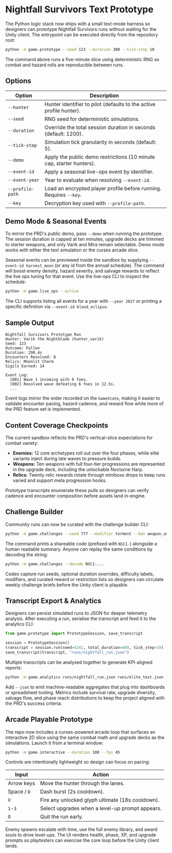 # Nightfall Survivors Text Prototype

The Python logic stack now ships with a small text-mode harness so designers can
prototype Nightfall Survivors runs without waiting for the Unity client. The
entrypoint can be executed directly from the repository root:

```bash
python -m game.prototype --seed 123 --duration 300 --tick-step 10
```

The command above runs a five-minute slice using deterministic RNG so combat and
hazard rolls are reproducible between runs.

## Options

| Option | Description |
| ------ | ----------- |
| `--hunter` | Hunter identifier to pilot (defaults to the active profile hunter). |
| `--seed` | RNG seed for deterministic simulations. |
| `--duration` | Override the total session duration in seconds (default: 1200). |
| `--tick-step` | Simulation tick granularity in seconds (default: 5). |
| `--demo` | Apply the public demo restrictions (10 minute cap, starter hunters). |
| `--event-id` | Apply a seasonal live-ops event by identifier. |
| `--event-year` | Year to evaluate when resolving `--event-id`. |
| `--profile-path` | Load an encrypted player profile before running. Requires `--key`. |
| `--key` | Decryption key used with `--profile-path`. |

## Demo Mode & Seasonal Events

To mirror the PRD's public demo, pass `--demo` when running the prototype. The
session duration is capped at ten minutes, upgrade decks are trimmed to starter
weapons, and only Varik and Mira remain selectable. Demo mode works with either
the text simulation or the curses arcade slice.

Seasonal events can be previewed inside the sandbox by supplying
`--event-id harvest_moon` (or any id from the annual schedule). The command will
boost enemy density, hazard severity, and salvage rewards to reflect the live
ops tuning for that event. Use the live-ops CLI to inspect the schedule:

```bash
python -m game.live_ops --active
```

The CLI supports listing all events for a year with `--year 2027` or printing a
specific definition via `--event-id blood_eclipse`.

## Sample Output

```
Nightfall Survivors Prototype Run
Hunter: Varik the Nightblade (hunter_varik)
Seed: 123
Outcome: Fallen
Duration: 298.4s
Encounters Resolved: 8
Relics: Moonlit Charm
Sigils Earned: 14

Event Log:
  [001] Wave 1 incoming with 6 foes.
  [002] Resolved wave defeating 6 foes in 12.5s.
  ...
```

Event logs mirror the order recorded on the `GameState`, making it easier to
validate encounter pacing, hazard cadence, and reward flow while more of the PRD
feature set is implemented.

## Content Coverage Checkpoints

The current sandbox reflects the PRD's vertical-slice expectations for combat
variety:

- **Enemies:** 12 core archetypes roll out over the four phases, while elite
  variants inject during late waves to pressure builds.
- **Weapons:** Ten weapons with full four-tier progressions are represented in
  the upgrade deck, including the unlockable Nocturne Harp.
- **Relics:** Twenty relic rewards rotate through miniboss drops to keep runs
  varied and support meta progression hooks.

Prototype transcripts enumerate these pulls so designers can verify cadence and
encounter composition before assets land in-engine.

## Challenge Builder

Community runs can now be curated with the challenge builder CLI:

```bash
python -m game.challenges --seed 777 --modifier torment --ban weapon_umbra_lash
```

The command prints a shareable code (prefixed with `NSC1-`) alongside a human
readable summary. Anyone can replay the same conditions by decoding the string:

```bash
python -m game.challenges --decode NSC1-...
```

Codes capture run seeds, optional duration overrides, difficulty labels,
modifiers, and curated reward or restriction lists so designers can circulate
weekly challenge briefs before the Unity client is playable.

## Transcript Export & Analytics

Designers can persist simulated runs to JSON for deeper telemetry analysis. After
executing a run, serialise the transcript and feed it to the analytics CLI:

```python
from game.prototype import PrototypeSession, save_transcript

session = PrototypeSession()
transcript = session.run(seed=4242, total_duration=600, tick_step=10)
save_transcript(transcript, "runs/nightfall_run.json")
```

Multiple transcripts can be analysed together to generate KPI-aligned reports:

```bash
python -m game.analytics runs/nightfall_run.json runs/elite_test.json
```

Add `--json` to emit machine-readable aggregates that plug into dashboards or
spreadsheet tooling. Metrics include survival rate, upgrade diversity, salvage
flow, and phase reach distributions to keep the project aligned with the PRD's
success criteria.

## Arcade Playable Prototype

The repo now includes a curses-powered arcade loop that surfaces an interactive
2D slice using the same combat math and upgrade decks as the simulations. Launch
it from a terminal window:

```bash
python -m game.interactive --duration 180 --fps 45
```

Controls are intentionally lightweight so design can focus on pacing:

| Input | Action |
| ----- | ------ |
| Arrow keys | Move the hunter through the lanes. |
| Space / `D` | Dash burst (2s cooldown). |
| `U` | Fire any unlocked glyph ultimate (18s cooldown). |
| `1`-`3` | Select upgrades when a level-up prompt appears. |
| `Q` | Quit the run early. |

Enemy spawns escalate with time, use the full enemy library, and award souls to
drive level-ups. The UI renders health, phase, XP, and upgrade prompts so
playtesters can exercise the core loop before the Unity client lands.
